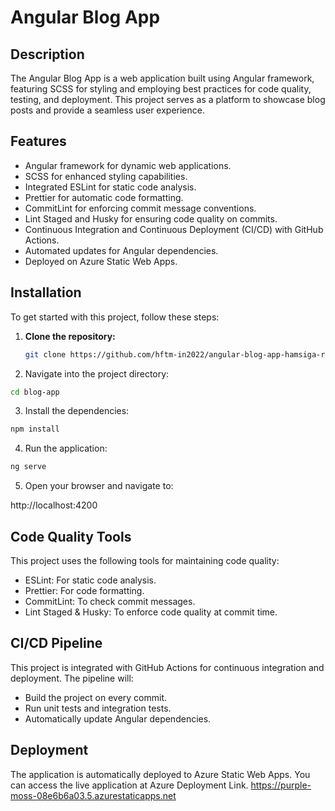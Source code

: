 # Angular Blog App

## Description

The Angular Blog App is a web application built using Angular framework, featuring SCSS for styling and employing best practices for code quality, testing, and deployment. This project serves as a platform to showcase blog posts and provide a seamless user experience.

## Features

- Angular framework for dynamic web applications.
- SCSS for enhanced styling capabilities.
- Integrated ESLint for static code analysis.
- Prettier for automatic code formatting.
- CommitLint for enforcing commit message conventions.
- Lint Staged and Husky for ensuring code quality on commits.
- Continuous Integration and Continuous Deployment (CI/CD) with GitHub Actions.
- Automated updates for Angular dependencies.
- Deployed on Azure Static Web Apps.

## Installation

To get started with this project, follow these steps:

1. **Clone the repository:**

   ```bash
   git clone https://github.com/hftm-in2022/angular-blog-app-hamsiga-rajaratnam.git
   ```

2. Navigate into the project directory:

```bash
cd blog-app
```

3. Install the dependencies:

```bash
npm install
```

4. Run the application:

```bash
ng serve
```

5. Open your browser and navigate to:

http://localhost:4200

## Code Quality Tools

This project uses the following tools for maintaining code quality:

- ESLint: For static code analysis.
- Prettier: For code formatting.
- CommitLint: To check commit messages.
- Lint Staged & Husky: To enforce code quality at commit time.

## CI/CD Pipeline

This project is integrated with GitHub Actions for continuous integration and deployment. The pipeline will:

- Build the project on every commit.
- Run unit tests and integration tests.
- Automatically update Angular dependencies.

## Deployment

The application is automatically deployed to Azure Static Web Apps. You can access the live application at Azure Deployment Link.
https://purple-moss-08e6b6a03.5.azurestaticapps.net
